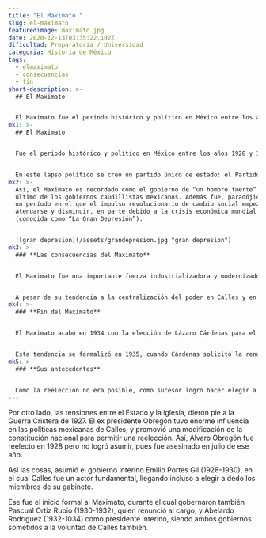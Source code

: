 ```yaml
---
title: "El Maximato "
slug: el-maximato
featuredimage: maximato.jpg
date: 2020-12-13T03:35:22.102Z
dificultad: Preparatoria / Universidad
categoria: Historia de México
tags:
  - elmaximato
  - consecuencias
  - fin
short-description: >-
  ## El Maximato 


  El Maximato fue el periodo histórico y político en México entre los años 1928 y 1934
mk1: >-
  ## El Maximato


  Fue el periodo histórico y político en México entre los años 1928 y 1934, fue en el comienzo del gobierno interino de Emilio Porte Gil y fue finalizado cuando Lázaro  Cárdenas asumió su presidencia Plutarco Elías Calles fue una figura central en la historia política mexicana posrevolucionaria, a partir de su mandato presidencial formal entre 1924 y 1928. También tuvo una enorme influencia en los gobiernos títeres posteriores a la muerte de Álvaro Obregón en 1928.


  En este lapso político se creó un partido único de estado: el Partido Nacional Revolucionario o PNR, bajo la consigna de que quien quisiera la silla presidencial, “que se forme”, como lo decía el mismo Calles, quien imponía las reglas de juego del momento.
mk2: >-
  Así, el Maximato es recordado como el gobierno de “un hombre fuerte” y como el
  último de los gobiernos caudillistas mexicanos. Además fue, paradójicamente,
  un período en el que el impulso revolucionario de cambio social empezó a
  atenuarse y disminuir, en parte debido a la crisis económica mundial de 1929
  (conocida como “La Gran Depresión”).


  ![gran depresion](/assets/grandepresion.jpg "gran depresion")
mk3: >-
  ### **Las consecuencias del Maximato** 


  El Maximato fue una importante fuerza industrializadora y modernizadora del país. Enfrentó abiertamente los privilegios de la Iglesia Católica y procedió al reparto de tierras, la reforma agraria y la interconexión de los distintos rincones de México a través de la red vial.


  A pesar de su tendencia a la centralización del poder en Calles y en el PNR, el Maximato legó a la república nuevas instituciones que pusieron fin al caudillato tradicional. Dejó como herencia una sociedad más urbana, más laica y más activamente involucrada en la política nacional.
mk4: >-
  ### **Fin del Maximato** 


  El Maximato acabó en 1934 con la elección de Lázaro Cárdenas para el cargo de presidente. El nuevo gobierno fue menos manipulable por Calles, quien en ese entonces yacía enfermo de la vesícula y debió ser operado en Estados Unidos.


  Esta tendencia se formalizó en 1935, cuando Cárdenas solicitó la renuncia de todo el gabinete de filiación callista, en un clima de confrontaciones obreras y división en el parlamento. Finalmente Calles fue expulsado del país por Cárdenas en 1936, iniciando un exilio en Estados Unidos que duró hasta 1941, arrebatándole así toda influencia política en el país.
mk5: >-
  ### **Sus antecedentes** 


  Como la reelección no era posible, como sucesor logró hacer elegir a su delfín, Plutarco Elías Calles que gobernó entre 1924 y 1928. En su gobierno proliferaron las iniciativas nacionales modernas: se creó el Banco de México, se expandió la red de carreteras, se creó la primera línea aérea nacional, se fundó la Escuela Médico-Veterinaria y numerosas escuelas rurales.
---
```

Por otro lado, las tensiones entre el Estado y la iglesia, dieron pie a la Guerra Cristera de 1927. El ex presidente Obregón tuvo enorme influencia en las políticas mexicanas de Calles, y promovió una modificación de la constitución nacional para permitir una reelección. Así, Álvaro Obregón fue reelecto en 1928 pero no logró asumir, pues fue asesinado en julio de ese año.

Así las cosas, asumió el gobierno interino Emilio Portes Gil (1928-1930), en el cual Calles fue un actor fundamental, llegando incluso a elegir a dedo los miembros de su gabinete.

Ese fue el inicio formal al Maximato, durante el cual gobernaron también Pascual Ortiz Rubio (1930-1932), quien renunció al cargo, y Abelardo Rodríguez (1932-1034) como presidente interino, siendo ambos gobiernos sometidos a la voluntad de Calles también.